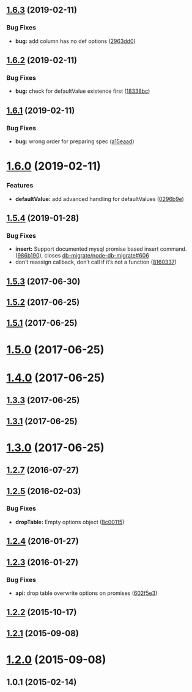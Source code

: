 <a name="1.6.3"></a>
## [1.6.3](https://github.com/db-migrate/db-migrate-base/compare/v1.6.2...v1.6.3) (2019-02-11)


### Bug Fixes

* **bug:** add column has no def options ([2963dd0](https://github.com/db-migrate/db-migrate-base/commit/2963dd0))



<a name="1.6.2"></a>
## [1.6.2](https://github.com/db-migrate/db-migrate-base/compare/v1.6.1...v1.6.2) (2019-02-11)


### Bug Fixes

* **bug:** check for defaultValue existence first ([18338bc](https://github.com/db-migrate/db-migrate-base/commit/18338bc))



<a name="1.6.1"></a>
## [1.6.1](https://github.com/db-migrate/db-migrate-base/compare/v1.6.0...v1.6.1) (2019-02-11)


### Bug Fixes

* **bug:** wrong order for preparing spec ([a15eaad](https://github.com/db-migrate/db-migrate-base/commit/a15eaad))



<a name="1.6.0"></a>
# [1.6.0](https://github.com/db-migrate/db-migrate-base/compare/v1.5.4...v1.6.0) (2019-02-11)


### Features

* **defaultValue:** add advanced handling for defaultValues ([0296b9e](https://github.com/db-migrate/db-migrate-base/commit/0296b9e))



<a name="1.5.4"></a>
## [1.5.4](https://github.com/db-migrate/db-migrate-base/compare/v1.5.3...v1.5.4) (2019-01-28)


### Bug Fixes

* **insert:** Support documented mysql promise based insert command. ([986b190](https://github.com/db-migrate/db-migrate-base/commit/986b190)), closes [db-migrate/node-db-migrate#606](https://github.com/db-migrate/node-db-migrate/issues/606)
* don’t reassign callback, don’t call if it’s not a function ([8160337](https://github.com/db-migrate/db-migrate-base/commit/8160337))



<a name="1.5.3"></a>
## [1.5.3](https://github.com/db-migrate/db-migrate-base/compare/v1.5.2...v1.5.3) (2017-06-30)



<a name="1.5.2"></a>
## [1.5.2](https://github.com/db-migrate/db-migrate-base/compare/v1.5.1...v1.5.2) (2017-06-25)



<a name="1.5.1"></a>
## [1.5.1](https://github.com/db-migrate/db-migrate-base/compare/v1.5.0...v1.5.1) (2017-06-25)



<a name="1.5.0"></a>
# [1.5.0](https://github.com/db-migrate/db-migrate-base/compare/v1.4.0...v1.5.0) (2017-06-25)



<a name="1.4.0"></a>
# [1.4.0](https://github.com/db-migrate/db-migrate-base/compare/v1.3.3...v1.4.0) (2017-06-25)



<a name="1.3.3"></a>
## [1.3.3](https://github.com/db-migrate/db-migrate-base/compare/v1.3.1...v1.3.3) (2017-06-25)



<a name="1.3.1"></a>
## [1.3.1](https://github.com/db-migrate/db-migrate-base/compare/v1.3.0...v1.3.1) (2017-06-25)



<a name="1.3.0"></a>
# [1.3.0](https://github.com/db-migrate/db-migrate-base/compare/v1.2.7...v1.3.0) (2017-06-25)



<a name="1.2.7"></a>
## [1.2.7](https://github.com/db-migrate/db-migrate-base/compare/v1.2.5...v1.2.7) (2016-07-27)



<a name="1.2.5"></a>
## [1.2.5](https://github.com/db-migrate/db-migrate-base/compare/v1.2.4...v1.2.5) (2016-02-03)


### Bug Fixes

* **dropTable:** Empty options object ([8c00115](https://github.com/db-migrate/db-migrate-base/commit/8c00115))



<a name="1.2.4"></a>
## [1.2.4](https://github.com/db-migrate/db-migrate-base/compare/v1.2.3...v1.2.4) (2016-01-27)



<a name="1.2.3"></a>
## [1.2.3](https://github.com/db-migrate/db-migrate-base/compare/v1.2.2...v1.2.3) (2016-01-27)


### Bug Fixes

* **api:** drop table overwrite options on promises ([602f5e3](https://github.com/db-migrate/db-migrate-base/commit/602f5e3))



<a name="1.2.2"></a>
## [1.2.2](https://github.com/db-migrate/db-migrate-base/compare/v1.2.1...v1.2.2) (2015-10-17)



<a name="1.2.1"></a>
## [1.2.1](https://github.com/db-migrate/db-migrate-base/compare/v1.2.0...v1.2.1) (2015-09-08)



<a name="1.2.0"></a>
# [1.2.0](https://github.com/db-migrate/db-migrate-base/compare/v1.0.1...v1.2.0) (2015-09-08)



<a name="1.0.1"></a>
## 1.0.1 (2015-02-14)




